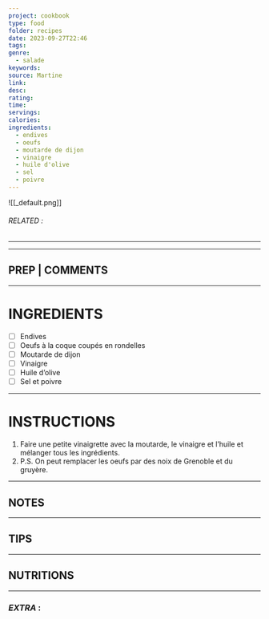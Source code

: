 ```yaml
---
project: cookbook
type: food
folder: recipes
date: 2023-09-27T22:46
tags: 
genre:
  - salade
keywords: 
source: Martine
link: 
desc: 
rating: 
time: 
servings: 
calories: 
ingredients:
  - endives
  - oeufs
  - moutarde de dijon
  - vinaigre
  - huile d'olive
  - sel
  - poivre
---
```


![[_default.png]]
###### *RELATED* : 
---


---
## PREP | COMMENTS



---
# INGREDIENTS

- [ ] Endives
- [ ] Oeufs à la coque coupés en rondelles
- [ ] Moutarde de dijon 
- [ ] Vinaigre 
- [ ] Huile d’olive
- [ ] Sel et poivre

---
# INSTRUCTIONS

1. Faire une petite vinaigrette avec la moutarde, le vinaigre et l’huile et mélanger tous les ingrédients.
2. P.S. On peut remplacer les oeufs par des noix de Grenoble et du gruyère.

---
## NOTES



---
## TIPS



---
## NUTRITIONS



---
### *EXTRA* :




